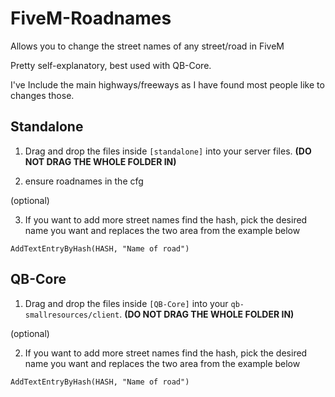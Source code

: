 # FiveM-Roadnames
Allows you to change the street names of any street/road in FiveM

Pretty self-explanatory, best used with QB-Core.

I've Include the main highways/freeways as I have found most people like to changes those.

## Standalone
1. Drag and drop the files inside `[standalone]` into your server files. **(DO NOT DRAG THE WHOLE FOLDER IN)**

2. ensure roadnames in the cfg

(optional)

3. If you want to add more street names find the hash, pick the desired name you want and replaces the two area from the example below

`AddTextEntryByHash(HASH, "Name of road")`

## QB-Core
1. Drag and drop the files inside `[QB-Core]` into your `qb-smallresources/client`. **(DO NOT DRAG THE WHOLE FOLDER IN)**

(optional)

2. If you want to add more street names find the hash, pick the desired name you want and replaces the two area from the example below

`AddTextEntryByHash(HASH, "Name of road")`
